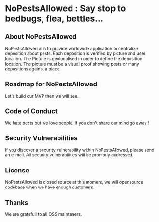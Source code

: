 # NoPestsAllowed : Say stop to bedbugs, flea, bettles...

## About NoPestsAllowed

NoPestsAllowed aim to provide worldwide application to centralize deposition about pests. Each deposition is verified by picture and user location. The Picture is geolocalised in order to define the deposition location. The picture must be a visual proof showing pests or many depositions against a place.

## Roadmap for NoPestsAllowed

Let's build our MVP then we will see.

<!-- ## NoPestsAllowed Sponsors

We are a small community, we dedicate as much time as we can to improve NoPestsAllowed. You can support us throught sponsorship. -->

## Code of Conduct

We hate pests but we love people. If you don't share our mind go away !

## Security Vulnerabilities

If you discover a security vulnerability within NoPestsAllowed, please send an e-mail. All security vulnerabilities will be promptly addressed.

## License

NoPestsAllowed is closed source at this moment, we will opensource codebase when we have enough customers.

## Thanks

We are gratefull to all OSS mainteners.
